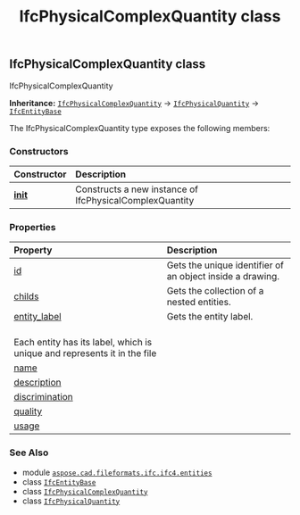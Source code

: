 ﻿---
title: IfcPhysicalComplexQuantity class
second_title: Aspose.CAD for Python via .NET API References
description: 
type: docs
weight: 4140
url: /python-net/aspose.cad.fileformats.ifc.ifc4.entities/ifcphysicalcomplexquantity/
is_root: false
---

## IfcPhysicalComplexQuantity class

IfcPhysicalComplexQuantity



**Inheritance:** [`IfcPhysicalComplexQuantity`](/cad/python-net/aspose.cad.fileformats.ifc.ifc4.entities/ifcphysicalcomplexquantity) → 
[`IfcPhysicalQuantity`](/cad/python-net/aspose.cad.fileformats.ifc.ifc4.entities/ifcphysicalquantity) → 
[`IfcEntityBase`](/cad/python-net/aspose.cad.fileformats.ifc/ifcentitybase)



The IfcPhysicalComplexQuantity type exposes the following members:

### Constructors
| Constructor | Description |
| :- | :- |
| [__init__](/cad/python-net/aspose.cad.fileformats.ifc.ifc4.entities/ifcphysicalcomplexquantity/__init__/#) | Constructs a new instance of IfcPhysicalComplexQuantity |


### Properties
| Property | Description |
| :- | :- |
| [id](/cad/python-net/aspose.cad.fileformats.ifc.ifc4.entities/ifcphysicalcomplexquantity/id) | Gets the unique identifier of an object inside a drawing. |
| [childs](/cad/python-net/aspose.cad.fileformats.ifc.ifc4.entities/ifcphysicalcomplexquantity/childs) | Gets the collection of a nested entities. |
| [entity_label](/cad/python-net/aspose.cad.fileformats.ifc.ifc4.entities/ifcphysicalcomplexquantity/entity_label) | Gets the entity label.<br/>Each entity has its label, which is unique and represents it in the file |
| [name](/cad/python-net/aspose.cad.fileformats.ifc.ifc4.entities/ifcphysicalcomplexquantity/name) |  |
| [description](/cad/python-net/aspose.cad.fileformats.ifc.ifc4.entities/ifcphysicalcomplexquantity/description) |  |
| [discrimination](/cad/python-net/aspose.cad.fileformats.ifc.ifc4.entities/ifcphysicalcomplexquantity/discrimination) |  |
| [quality](/cad/python-net/aspose.cad.fileformats.ifc.ifc4.entities/ifcphysicalcomplexquantity/quality) |  |
| [usage](/cad/python-net/aspose.cad.fileformats.ifc.ifc4.entities/ifcphysicalcomplexquantity/usage) |  |



### See Also
* module [`aspose.cad.fileformats.ifc.ifc4.entities`](..)
* class [`IfcEntityBase`](/cad/python-net/aspose.cad.fileformats.ifc/ifcentitybase)
* class [`IfcPhysicalComplexQuantity`](/cad/python-net/aspose.cad.fileformats.ifc.ifc4.entities/ifcphysicalcomplexquantity)
* class [`IfcPhysicalQuantity`](/cad/python-net/aspose.cad.fileformats.ifc.ifc4.entities/ifcphysicalquantity)
